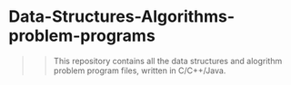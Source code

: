 # Data-Structures-Algorithms-problem-programs
>>This repository contains all the data structures and alogrithm problem program files, written in C/C++/Java.
